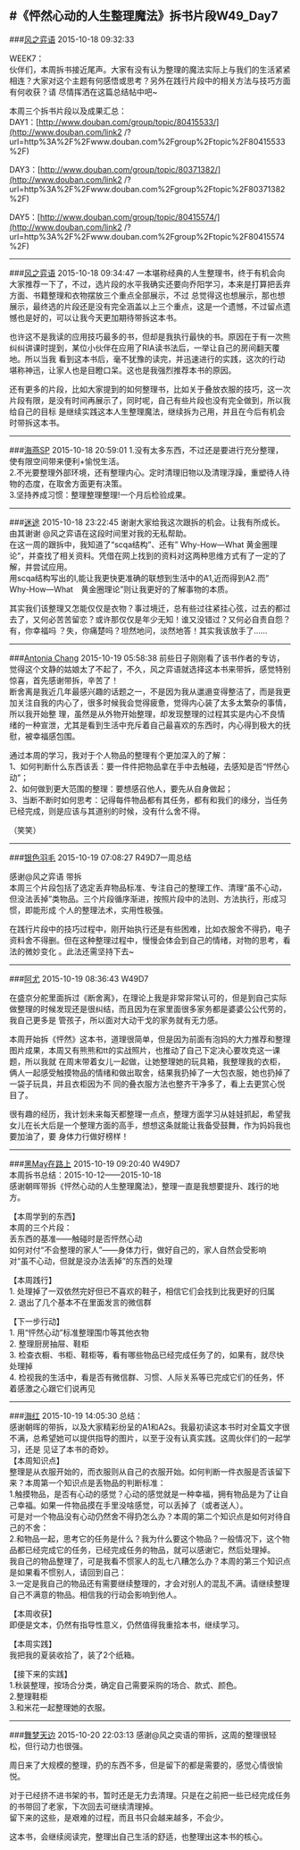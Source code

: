 #《怦然心动的人生整理魔法》拆书片段W49_Day7
---
###[风之弈语](http://www.douban.com/people/124463884/)	2015-10-18 09:32:33

WEEK7：  
伙伴们，本周拆书接近尾声。大家有没有认为整理的魔法实际上与我们的生活紧紧相连？大家对这个主题有何感悟或思考？另外在践行片段中的相关方法与技巧方面有何收获？请
尽情挥洒在这篇总结帖中吧~  
  
本周三个拆书片段以及成果汇总：  
DAY1：[http://www.douban.com/group/topic/80415533/](http://www.douban.com/link2
/?url=http%3A%2F%2Fwww.douban.com%2Fgroup%2Ftopic%2F80415533%2F)  
  
DAY3：[http://www.douban.com/group/topic/80371382/](http://www.douban.com/link2
/?url=http%3A%2F%2Fwww.douban.com%2Fgroup%2Ftopic%2F80371382%2F)  
  
DAY5：[http://www.douban.com/group/topic/80415574/](http://www.douban.com/link2
/?url=http%3A%2F%2Fwww.douban.com%2Fgroup%2Ftopic%2F80415574%2F)


---
###[风之弈语](http://www.douban.com/people/124463884/)	2015-10-18 09:34:47
一本堪称经典的人生整理书，终于有机会向大家推荐一下了，不过，选片段的水平我确实还要向乔阳学习，本来是打算把丢弃方面、书籍整理和衣物摆放三个重点全部展示，不过
总觉得这也想展示，那也想展示，最终选的片段还是没有完全涵盖以上三个重点，这是一个遗憾，不过留点遗憾也是好的，可以让我今天更加期待带拆这本书。  
  
也许这不是我读的应用技巧最多的书，但却是我执行最快的书。原因在于有一次熊纠纠讲课时提到，某位小伙伴在应用了RIA读书法后，一举让自己的房间翻天覆地。所以当我
看到这本书后，毫不犹豫的读完，并迅速进行的实践，这次的行动堪称神迅，让家人也是目瞪口呆。这也是我强烈推荐本书的原因。  
  
还有更多的片段，比如大家提到的如何整理书，比如关于叠放衣服的技巧，这一次片段有限，是没有时间再展示了，同时呢，自己有些片段也没有完全做到，所以我给自己的目标
是继续实践这本人生整理魔法，继续拆为己用，并且在今后有机会时带拆这本书。

---
###[海燕SP](http://www.douban.com/people/even1001/)	2015-10-18 20:59:01
1.没有太多东西，不过还是要进行充分整理，使有限空间带来便利+愉悦生活。  
2.不光要整理外部环境，还有整理内心。定时清理旧物以及清理浮躁，重塑待人待物的态度，在取舍方面更有决策。  
3.坚持养成习惯：整理整理整理!一个月后检验成果。

---
###[迷途](http://www.douban.com/people/lsz0415/)	2015-10-18 23:22:45
谢谢大家给我这次跟拆的机会。让我有所成长。由其谢谢 @风之弈语在这段时间里对我的无私帮助。  
在这一周的跟拆中，我知道了“scqa结构”、还有” Why-How—What
黄金圈理论”，并查找了相关资料。凭借在网上找到的资料对这两种思维方式有了一定的了解，并尝试应用。  
用scqa结构写出的I,能让我更快更准确的联想到生活中的A1,近而得到A2.而” Why-How—What　黄金圈理论”则让我更好的了解事物的本质。  
  
其实我们该整理又怎能仅仅是衣物？事过境迁，总有些过往紧挂心弦，过去的都过去了，又何必苦苦留恋？或许那仅仅是年少无知！谁又没错过？又何必自责自怨？有，你幸福吗
？失，你痛楚吗？坦然地问，淡然地答！其实我该放手了……

---
###[Antonia Chang](http://www.douban.com/people/45942858/)	2015-10-19 05:58:38
前些日子刚刚看了该书作者的专访，觉得这个文静的姑娘太了不起了，不久，风之弈语就选择这本书来带拆，感觉特别惊喜，首先感谢带拆，辛苦了！  
断舍离是我近几年最感兴趣的话题之一，不是因为我从邋遢变得整洁了，而是我更加关注自我的内心了，很多时候我会觉得疲惫，觉得内心装了太多太繁杂的事情，所以我开始整
理，虽然是从外物开始整理，却发现整理的过程其实是内心不良情绪的一种宣泄，尤其是看到生活中充斥着自己最喜欢的东西时，内心得到极大的抚慰，被幸福感包围。  
  
通过本周的学习，我对于个人物品的整理有个更加深入的了解：  
1、如何判断什么东西该丢：要一件件把物品拿在手中去触碰，去感知是否“怦然心动”；  
2、如何做到更大范围的整理：要想感召他人，要先从自身做起；  
3、当断不断时如何思考：记得每件物品都有其任务，都有和我们的缘分，当任务已经完成，则是应该与其道别的时候，没有什么舍不得。  
  
（笑笑）

---
###[银色羽毛](http://www.douban.com/people/YZ_Joe/)	2015-10-19 07:08:27
R49D7一周总结  
  
感谢@风之弈语 带拆  
本周三个片段包括了选定丢弃物品标准、专注自己的整理工作、清理“虽不心动，但没法丢掉”类物品。三个片段循序渐进，按照片段中的法则、方法执行，形成习惯，即能形成
个人的整理法术，实用性极强。  
  
在践行片段中的技巧过程中，刚开始执行还是有些困难，比如衣服舍不得扔，电子资料舍不得删。但在这种整理过程中，慢慢会体会到自己的情绪，对物的思考，看法的微妙变化
。此法还需坚持下去~

---
###[阿尤](http://www.douban.com/people/youchunnuan/)	2015-10-19 08:36:43
W49D7  
  
在盛京分舵里面拆过《断舍离》，在理论上我是非常非常认可的，但是到自己实际做整理的时候发现还是很纠结，而且因为在家里面很多家务都是婆婆公公代劳的，我自己更多是
管孩子，所以面对大动干戈的家务就有无力感。  
  
本周开始拆《怦然》这本书，道理很简单，但是因为前面有泡妈的大力推荐和整理图片成果，本周又有熊熊和tt的实战照片，也推动了自己下定决心要攻克这一课题，所以我就
在周末带着女儿一起做，让她整理她的玩具箱，我整理我的衣柜，俩人一起感受触摸物品的情绪和做出取舍，结果我扔掉了一大包衣服，她也扔掉了一袋子玩具，并且衣柜因为不
同的叠衣服方法也整齐干净多了，看上去更赏心悦目了。  
  
很有趣的经历，我计划未来每天都整理一点点，整理方面学习从娃娃抓起，希望我女儿在长大后是一个整理方面的高手，想想这条就能让我备受鼓舞，作为妈妈我也要加油了，要
身体力行做好榜样！

---
###[黑May在路上](http://www.douban.com/people/63369196/)	2015-10-19 09:20:40
W49D7  
本周拆书总结：2015-10-12——2015-10-18  
感谢朝晖带拆《怦然心动的人生整理魔法》，整理一直是我想要提升、践行的地方。  
  
【本周学到的东西】  
本周的三个片段：  
丢东西的基准——触碰时是否怦然心动  
如何对付“不会整理的家人”——身体力行，做好自己的，家人自然会受影响  
对“虽不心动，但就是没办法丢掉”的东西的处理  
  
【本周践行】  
1\. 处理掉了一双依然完好但已不喜欢的鞋子，相信它们会找到比我更好的归属  
2\. 退出了几个基本不在里面发言的微信群  
  
【下一步行动】  
1\. 用“怦然心动”标准整理围巾等其他衣物  
2\. 整理厨房抽屉、鞋柜  
3\. 检查衣橱、书柜、鞋柜等，看有哪些物品已经完成任务了的，如果有，就尽快处理掉  
4\. 检视我的生活中，看是否有微信群、习惯、人际关系等已完成它们的任务，怀着感激之心跟它们说再见

---
###[海红](http://www.douban.com/people/mihua2008/)	2015-10-19 14:05:30
总结：  
感谢朝晖的带拆，以及大家精彩纷呈的A1和A2s。我最初读这本书时对全篇文字很不满，总希望她可以提供指导的图片，以至于没有认真实践。这周伙伴们的一起学习，还是
见证了本书的奇妙。  
【本周知识点】  
整理是从衣服开始的，而衣服则从自己的衣服开始。如何判断一件衣服是否该留下来？本周第一个知识点是丢物品的判断标准：  
1.触摸物品，是否有心动的感觉？心动的感觉就是一种幸福，拥有物品是为了让自己幸福。如果一件物品摸在手里没啥感觉，可以丢掉了（或者送人）。  
可是对一个物品没有心动仍然舍不得扔怎么办？本周的第二个知识点是如何对待自己的不舍：  
2.和物品一起，思考它的任务是什么？我为什么要这个物品？一般情况下，这个物品都已经完成它的任务，已经完成任务的物品，就可以感谢它，然后处理掉。  
我自己的物品整理了，可是我看不惯家人的乱七八糟怎么办？本周的第三个知识点是如果看不惯别人，请回到自己：  
3.一定是我自己的物品还有需要继续整理的，才会对别人的混乱不满。请继续整理自己不满意的物品。相信我的行动会影响到他人。  
  
【本周收获】  
即便是文本，仍然有指导性意义，仍然值得我重拾本书，继续学习。  
  
【本周实践】  
我把我的夏装收拾了，装了2个纸箱。  
  
【接下来的实践】  
1.秋装整理，按场合分类，确定自己需要采购的场合、款式、颜色。  
2.整理鞋柜  
3.和米花一起整理她的衣服。

---
###[舞梦天边](http://www.douban.com/people/lanzitian/)	2015-10-20 22:03:13
感谢@风之奕语的带拆，这周的整理很轻松，但行动力也很强。  
  
周日来了大规模的整理，扔的东西不多，但是留下的都是需要的，感觉心情很愉悦。  
  
对于已经挤不进书架的书，暂时还是无力去清理。只是在之前把一些已经完成任务的书带回了老家，下次回去可继续清理掉。  
留下来的这些，是艰难的过程，而且书只会越来越多，不会少。  
  
这本书，会继续阅读完，整理出自己生活的舒适，也整理出这本书的核心。

